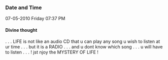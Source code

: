 ### Date and Time

07-05-2010 Friday 07:37 PM

#### Divine thought

. . . LIFE is not like an audio CD that u can play any song u wish to listen at ur time . . .  but it is a RADIO . . . and u dont know which song . . . u will have to listen . . . ! jst njoy the MYSTERY OF LIFE !
